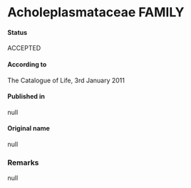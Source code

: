 # Acholeplasmataceae FAMILY

#### Status
ACCEPTED

#### According to
The Catalogue of Life, 3rd January 2011

#### Published in
null

#### Original name
null

### Remarks
null
